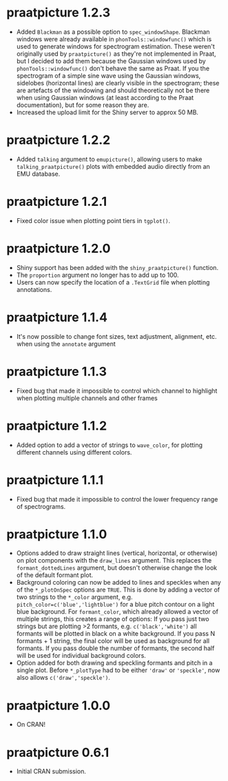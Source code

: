# praatpicture 1.2.3
* Added `Blackman` as a possible option to `spec_windowShape`. Blackman windows
were already available in `phonTools::windowfunc()` which is used to generate
windows for spectrogram estimation. These weren't originally used by 
`praatpicture()` as they're not implemented in Praat, but I decided to add 
them because the Gaussian windows used by `phonTools::windowfunc()` don't
behave the same as Praat. If you the spectrogram of a simple sine wave using
the Gaussian windows, sidelobes (horizontal lines) are clearly visible in the
spectrogram; these are artefacts of the windowing and should theoretically
not be there when using Gaussian windows (at least according to the Praat 
documentation), but for some reason they are. 
* Increased the upload limit for the Shiny server to approx 50 MB.

# praatpicture 1.2.2
* Added `talking` argument to `emupicture()`, allowing users to make
`talking_praatpicture()` plots with embedded audio directly from an EMU 
database.

# praatpicture 1.2.1
* Fixed color issue when plotting point tiers in `tgplot()`.

# praatpicture 1.2.0

* Shiny support has been added with the `shiny_praatpicture()` function.
* The `proportion` argument no longer has to add up to 100.
* Users can now specify the location of a `.TextGrid` file when plotting
annotations.

# praatpicture 1.1.4

* It's now possible to change font sizes, text adjustment, alignment, etc. 
when using the `annotate` argument

# praatpicture 1.1.3

* Fixed bug that made it impossible to control which channel to highlight
when plotting multiple channels and other frames

# praatpicture 1.1.2 

* Added option to add a vector of strings to `wave_color`, for plotting 
different channels using different colors.

# praatpicture 1.1.1

* Fixed bug that made it impossible to control the lower frequency range of
spectrograms.

# praatpicture 1.1.0

* Options added to draw straight lines (vertical, horizontal, or otherwise) on 
plot components with the `draw_lines` argument. This replaces the 
`formant_dottedLines` argument, but doesn't otherwise change the look of the
default formant plot.
* Background coloring can now be added to lines and speckles when any of the
`*_plotOnSpec` options are `TRUE`. This is done by adding a vector of two 
strings to the `*_color` argument, e.g. `pitch_color=c('blue','lightblue')` for
a blue pitch contour on a light blue background. For `formant_color`, which 
already allowed a vector of multiple strings, this creates a range of options: 
If you pass just two strings but are plotting >2 formants, e.g. 
`c('black','white')` all formants will be plotted in black on a white background.
If you pass N formants + 1 string, the final color will be used as background
for all formants. If you pass double the number of formants, the second half
will be used for individual background colors. 
* Option added for both drawing and speckling formants and pitch in a single
plot. Before `*_plotType` had to be either `'draw'` or `'speckle'`, now also
allows `c('draw','speckle')`. 

# praatpicture 1.0.0

* On CRAN!

# praatpicture 0.6.1

* Initial CRAN submission.
